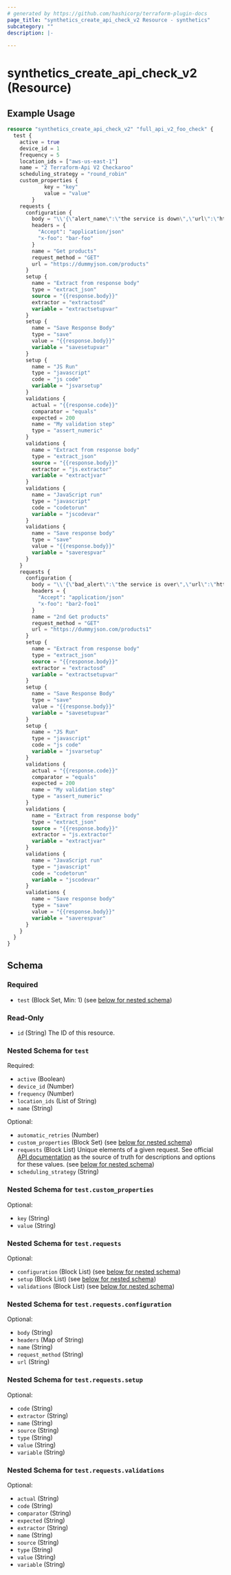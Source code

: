 ```yaml
---
# generated by https://github.com/hashicorp/terraform-plugin-docs
page_title: "synthetics_create_api_check_v2 Resource - synthetics"
subcategory: ""
description: |-
  
---
```


# synthetics_create_api_check_v2 (Resource)



## Example Usage

```terraform
resource "synthetics_create_api_check_v2" "full_api_v2_foo_check" {
  test {
    active = true
    device_id = 1  
    frequency = 5
    location_ids = ["aws-us-east-1"]
    name = "2 Terraform-Api V2 Checkaroo"
    scheduling_strategy = "round_robin"
    custom_properties {
			key = "key"
			value = "value"
		}
    requests {
      configuration {
        body = "\\'{\"alert_name\":\"the service is down\",\"url\":\"https://foo.com/bar\"}\\'\n"
        headers = {
          "Accept": "application/json"
          "x-foo": "bar-foo"
        }
        name = "Get products"
        request_method = "GET"
        url = "https://dummyjson.com/products"
      }
      setup {
        name = "Extract from response body"
        type = "extract_json"
        source = "{{response.body}}"
        extractor = "extractosd"
        variable = "extractsetupvar"
      }
      setup {
        name = "Save Response Body"
        type = "save"
        value = "{{response.body}}"
        variable = "savesetupvar"
      }
      setup {
        name = "JS Run"
        type = "javascript"
        code = "js code"
        variable = "jsvarsetup"
      }
      validations {
        actual = "{{response.code}}"
        comparator = "equals"
        expected = 200
        name = "My validation step"
        type = "assert_numeric"
      }
      validations {
        name = "Extract from response body"
        type = "extract_json"
        source = "{{response.body}}"
        extractor = "js.extractor"
        variable = "extractjvar"
      }
      validations {
        name = "JavaScript run"
        type = "javascript"
        code = "codetorun"
        variable = "jscodevar"
      }
      validations {
        name = "Save response body"
        type = "save"
        value = "{{response.body}}"
        variable = "saverespvar"
      }
    }
    requests {
      configuration {
        body = "\\'{\"bad_alert\":\"the service is over\",\"url\":\"https://foo2.com/bar\"}\\'\n"
        headers = {
          "Accept": "application/json"
          "x-foo": "bar2-foo1"
        }
        name = "2nd Get products"
        request_method = "GET"
        url = "https://dummyjson.com/products1"
      }
      setup {
        name = "Extract from response body"
        type = "extract_json"
        source = "{{response.body}}"
        extractor = "extractosd"
        variable = "extractsetupvar"
      }
      setup {
        name = "Save Response Body"
        type = "save"
        value = "{{response.body}}"
        variable = "savesetupvar"
      }
      setup {
        name = "JS Run"
        type = "javascript"
        code = "js code"
        variable = "jsvarsetup"
      }
      validations {
        actual = "{{response.code}}"
        comparator = "equals"
        expected = 200
        name = "My validation step"
        type = "assert_numeric"
      }
      validations {
        name = "Extract from response body"
        type = "extract_json"
        source = "{{response.body}}"
        extractor = "js.extractor"
        variable = "extractjvar"
      }
      validations {
        name = "JavaScript run"
        type = "javascript"
        code = "codetorun"
        variable = "jscodevar"
      }
      validations {
        name = "Save response body"
        type = "save"
        value = "{{response.body}}"
        variable = "saverespvar"
      }
    }
  }
}
```

<!-- schema generated by tfplugindocs -->
## Schema

### Required

- `test` (Block Set, Min: 1) (see [below for nested schema](#nestedblock--test))

### Read-Only

- `id` (String) The ID of this resource.

<a id="nestedblock--test"></a>
### Nested Schema for `test`

Required:

- `active` (Boolean)
- `device_id` (Number)
- `frequency` (Number)
- `location_ids` (List of String)
- `name` (String)

Optional:

- `automatic_retries` (Number)
- `custom_properties` (Block Set) (see [below for nested schema](#nestedblock--test--custom_properties))
- `requests` (Block List) Unique elements of a given request. See official [API documentation](https://dev.splunk.com/observability/reference/api/synthetics_api_tests/latest#endpoint-createapitest) as the source of truth for descriptions and options for these values. (see [below for nested schema](#nestedblock--test--requests))
- `scheduling_strategy` (String)

<a id="nestedblock--test--custom_properties"></a>
### Nested Schema for `test.custom_properties`

Optional:

- `key` (String)
- `value` (String)


<a id="nestedblock--test--requests"></a>
### Nested Schema for `test.requests`

Optional:

- `configuration` (Block List) (see [below for nested schema](#nestedblock--test--requests--configuration))
- `setup` (Block List) (see [below for nested schema](#nestedblock--test--requests--setup))
- `validations` (Block List) (see [below for nested schema](#nestedblock--test--requests--validations))

<a id="nestedblock--test--requests--configuration"></a>
### Nested Schema for `test.requests.configuration`

Optional:

- `body` (String)
- `headers` (Map of String)
- `name` (String)
- `request_method` (String)
- `url` (String)


<a id="nestedblock--test--requests--setup"></a>
### Nested Schema for `test.requests.setup`

Optional:

- `code` (String)
- `extractor` (String)
- `name` (String)
- `source` (String)
- `type` (String)
- `value` (String)
- `variable` (String)


<a id="nestedblock--test--requests--validations"></a>
### Nested Schema for `test.requests.validations`

Optional:

- `actual` (String)
- `code` (String)
- `comparator` (String)
- `expected` (String)
- `extractor` (String)
- `name` (String)
- `source` (String)
- `type` (String)
- `value` (String)
- `variable` (String)
